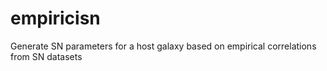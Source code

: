 # empiricisn
Generate SN parameters for a host galaxy based on empirical correlations from SN datasets
